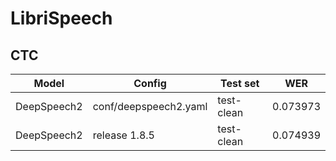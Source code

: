 # LibriSpeech

## CTC
| Model | Config | Test set |  WER |
| --- | --- | --- | --- |
| DeepSpeech2 | conf/deepspeech2.yaml | test-clean | 0.073973 |
| DeepSpeech2 | release 1.8.5 | test-clean | 0.074939 |
